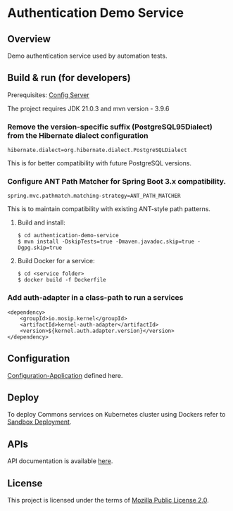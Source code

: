 # Authentication Demo Service

## Overview
Demo authentication service used by automation tests.

## Build & run (for developers)
Prerequisites:
[Config Server](https://docs.mosip.io/1.2.0/modules/module-configuration#config-server)

The project requires JDK 21.0.3
and mvn version - 3.9.6

### Remove the version-specific suffix (PostgreSQL95Dialect) from the Hibernate dialect configuration
   ```
   hibernate.dialect=org.hibernate.dialect.PostgreSQLDialect
   ```
This is for better compatibility with future PostgreSQL versions.

### Configure ANT Path Matcher for Spring Boot 3.x compatibility.
   ```
   spring.mvc.pathmatch.matching-strategy=ANT_PATH_MATCHER
   ```
This is to maintain compatibility with existing ANT-style path patterns.

1. Build and install:
    ```
    $ cd authentication-demo-service
    $ mvn install -DskipTests=true -Dmaven.javadoc.skip=true -Dgpg.skip=true
    ```

2. Build Docker for a service:
    ```
    $ cd <service folder>
    $ docker build -f Dockerfile
    ```
### Add auth-adapter in a class-path to run a services
   ```
   <dependency>
       <groupId>io.mosip.kernel</groupId>
       <artifactId>kernel-auth-adapter</artifactId>
       <version>${kernel.auth.adapter.version}</version>
   </dependency>
   ```

## Configuration
[Configuration-Application](https://github.com/mosip/mosip-config/blob/develop/application-default.properties) defined here.

## Deploy
To deploy Commons services on Kubernetes cluster using Dockers refer to [Sandbox Deployment](https://docs.mosip.io/1.2.0/deployment/sandbox-deployment).

## APIs
API documentation is available [here](https://mosip.github.io/documentation/).

## License
This project is licensed under the terms of [Mozilla Public License 2.0](LICENSE).